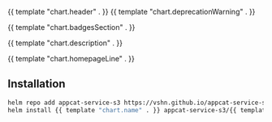 {{ template "chart.header" . }}
{{ template "chart.deprecationWarning" . }}

{{ template "chart.badgesSection" . }}

{{ template "chart.description" . }}

{{ template "chart.homepageLine" . }}

## Installation

```bash
helm repo add appcat-service-s3 https://vshn.github.io/appcat-service-s3
helm install {{ template "chart.name" . }} appcat-service-s3/{{ template "chart.name" . }}
```
